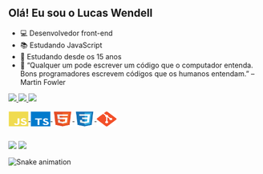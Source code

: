## Olá! Eu sou o Lucas Wendell

- 💻 Desenvolvedor front-end
- 📚 Estudando JavaScript
- 🧠 Estudando desde os 15 anos
- 📍 “Qualquer um pode escrever um código que o computador entenda. Bons programadores escrevem códigos que os humanos entendam.” – Martin Fowler

<div align="flex-start">
  <a href="https://github.com/lucas-wendell">
  <img height="180em" src="https://github-readme-stats.vercel.app/api?username=lucas-wendell&theme=dark&hide_border=false&include_all_commits=true&count_private=false"/>
      <img height="180em" src="https://github-readme-streak-stats.herokuapp.com/?user=lucas-wendell&theme=dark&hide_border=false"/>
  <img height="180em" src="https://github-readme-stats.vercel.app/api/top-langs/?username=lucas-wendell&theme=dark&hide_border=false&include_all_commits=true&count_private=false&layout=compact"/>
</div>

<div style="display: inline_block"><br>
  <img align="center" alt="Lucas-Js" height="30" width="40"               src="https://raw.githubusercontent.com/devicons/devicon/master/icons/javascript/javascript-plain.svg">
  <img align="center" alt="Lucas-Ts" height="30" width="40" src="https://github.com/devicons/devicon/blob/master/icons/typescript/typescript-plain.svg">
  <img align="center" alt="Lucas-HTML" height="30" width="40" src="https://raw.githubusercontent.com/devicons/devicon/master/icons/html5/html5-original.svg">
  <img align="center" alt="Lucas-CSS" height="30" width="40" src="https://raw.githubusercontent.com/devicons/devicon/master/icons/css3/css3-original.svg">
  <img align="center" alt="Lucas-GIT" height="30" width="40" src="https://github.com/devicons/devicon/blob/master/icons/git/git-original.svg">
</div>
  
##
  
<div>
    <a href="https://www.instagram.com/lucas_whll/" target="_blank"><img src="https://img.shields.io/badge/-Instagram-%23E4405F?style=for-the-badge&logo=instagram&logoColor=white" target="_blank"></a>
    <a href="https://www.linkedin.com/in/lucas-wendell-0271a022a/" target="_blank"><img src="https://img.shields.io/badge/-LinkedIn-%230077B5?style=for-the-badge&logo=linkedin&logoColor=white" target="_blank"></a> 
  
   ![Snake animation](https://github.com/lucas-wendell/lucas-wendell/blob/output/github-contribution-grid-snake.svg)
</div>
